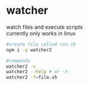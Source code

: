# watcher
watch files and execute scripts  
currently only works in linux
```bash
#create file called run.sh
npm i -g watcher2

#commands
watcher2 -v
watcher2 --help # or -h
watcher2 -f=file.sh
```
